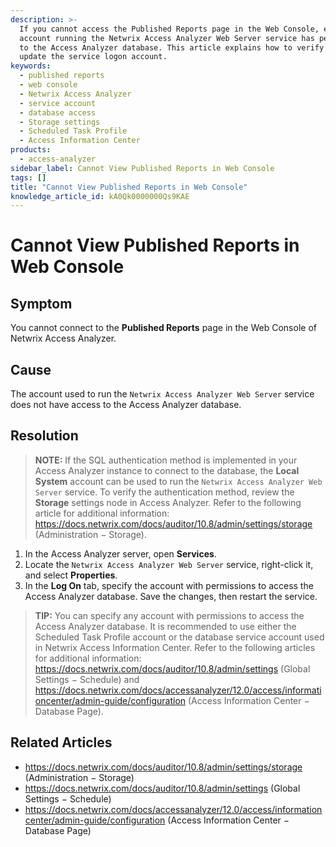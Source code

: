 ```yaml
---
description: >-
  If you cannot access the Published Reports page in the Web Console, ensure the
  account running the Netwrix Access Analyzer Web Server service has permissions
  to the Access Analyzer database. This article explains how to verify and
  update the service logon account.
keywords:
  - published reports
  - web console
  - Netwrix Access Analyzer
  - service account
  - database access
  - Storage settings
  - Scheduled Task Profile
  - Access Information Center
products:
  - access-analyzer
sidebar_label: Cannot View Published Reports in Web Console
tags: []
title: "Cannot View Published Reports in Web Console"
knowledge_article_id: kA0Qk0000000Qs9KAE
---
```


# Cannot View Published Reports in Web Console

## Symptom

You cannot connect to the **Published Reports** page in the Web Console of Netwrix Access Analyzer.

## Cause

The account used to run the `Netwrix Access Analyzer Web Server` service does not have access to the Access Analyzer database.

## Resolution

> **NOTE:** If the SQL authentication method is implemented in your Access Analyzer instance to connect to the database, the **Local System** account can be used to run the `Netwrix Access Analyzer Web Server` service. To verify the authentication method, review the **Storage** settings node in Access Analyzer. Refer to the following article for additional information: https://docs.netwrix.com/docs/auditor/10.8/admin/settings/storage (Administration − Storage).

1. In the Access Analyzer server, open **Services**.
2. Locate the `Netwrix Access Analyzer Web Server` service, right-click it, and select **Properties**.
3. In the **Log On** tab, specify the account with permissions to access the Access Analyzer database. Save the changes, then restart the service.

> **TIP:** You can specify any account with permissions to access the Access Analyzer database. It is recommended to use either the Scheduled Task Profile account or the database service account used in Netwrix Access Information Center. Refer to the following articles for additional information: https://docs.netwrix.com/docs/auditor/10.8/admin/settings (Global Settings − Schedule) and https://docs.netwrix.com/docs/accessanalyzer/12.0/access/informationcenter/admin-guide/configuration (Access Information Center − Database Page).

## Related Articles

- https://docs.netwrix.com/docs/auditor/10.8/admin/settings/storage (Administration − Storage)
- https://docs.netwrix.com/docs/auditor/10.8/admin/settings (Global Settings − Schedule)
- https://docs.netwrix.com/docs/accessanalyzer/12.0/access/informationcenter/admin-guide/configuration (Access Information Center − Database Page)
